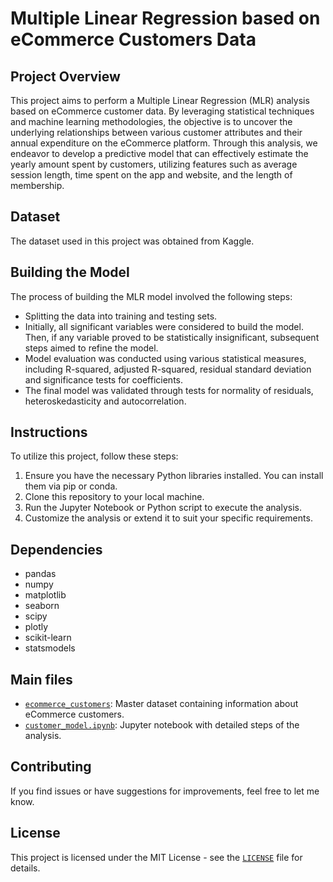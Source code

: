 # Multiple Linear Regression based on eCommerce Customers Data

## Project Overview
This project aims to perform a Multiple Linear Regression (MLR) analysis based on eCommerce customer data. By leveraging statistical techniques and machine learning methodologies, the objective is to uncover the underlying relationships between various customer attributes and their annual expenditure on the eCommerce platform. Through this analysis, we endeavor to develop a predictive model that can effectively estimate the yearly amount spent by customers, utilizing features such as average session length, time spent on the app and website, and the length of membership.

## Dataset
The dataset used in this project was obtained from Kaggle.

## Building the Model
The process of building the MLR model involved the following steps:

- Splitting the data into training and testing sets.
- Initially, all significant variables were considered to build the model. Then, if any variable proved to be statistically insignificant, subsequent steps aimed to refine the model.
- Model evaluation was conducted using various statistical measures, including R-squared, adjusted R-squared, residual standard deviation and significance tests for coefficients.
- The final model was validated through tests for normality of residuals, heteroskedasticity and autocorrelation.

## Instructions

To utilize this project, follow these steps:

1. Ensure you have the necessary Python libraries installed. You can install them via pip or conda.
2. Clone this repository to your local machine.
3. Run the Jupyter Notebook or Python script to execute the analysis.
4. Customize the analysis or extend it to suit your specific requirements.

## Dependencies
- pandas
- numpy
- matplotlib
- seaborn
- scipy
- plotly
- scikit-learn
- statsmodels

## Main files

- [`ecommerce_customers`](ecommerce_customers): Master dataset containing information about eCommerce customers.
- [`customer_model.ipynb`](customer_model.ipynb): Jupyter notebook with detailed steps of the analysis.

## Contributing
If you find issues or have suggestions for improvements, feel free to let me know.

## License
This project is licensed under the MIT License - see the [`LICENSE`](LICENSE) file for details.
